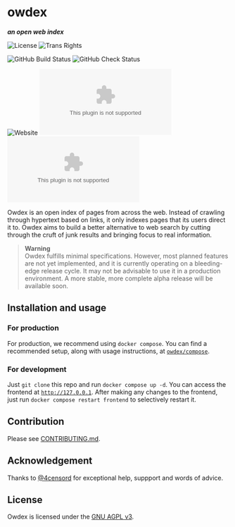 # owdex
**_an open web index_**

![License](https://img.shields.io/github/license/owdex/owdex?color=blue&style=for-the-badge)
![Trans Rights](https://img.shields.io/badge/trans-rights-blue?style=for-the-badge)

![GitHub Build Status](https://img.shields.io/github/actions/workflow/status/owdex/owdex/build-and-push-image.yml?style=for-the-badge&logo=docker&logoColor=white)
![GitHub Check Status](https://img.shields.io/github/actions/workflow/status/owdex/owdex/codeql.yml?label=Vulnerability%20checks&logo=github&style=for-the-badge)

![Website](https://img.shields.io/website?&style=for-the-badge&url=https%3A%2F%2Fowdex.com)
![Mozilla HTTP Observatory Grade](https://img.shields.io/mozilla-observatory/grade/owdex.com?logo=mozilla&publish&style=for-the-badge)
![Chromium HSTS preload](https://img.shields.io/hsts/preload/owdex.com?logo=googlechrome&logoColor=white&style=for-the-badge)

Owdex is an open index of pages from across the web. Instead of crawling through hypertext based
on links, it only indexes pages that its users direct it to. Owdex aims to build a better 
alternative to web search by cutting through the cruft of junk results and bringing focus to real
information.

> **Warning**  
> Owdex fulfills minimal specifications. However, most planned features are not yet implemented,
> and it is currently operating on a bleeding-edge release cycle. It may not be advisable to
> use it in a production environment. A more stable, more complete alpha release will be available
> soon. 


## Installation and usage
### For production
For production, we recommend using `docker compose`. You can find a recommended setup, along with 
usage instructions, at [`owdex/compose`](https://github.com/owdex/compose).

### For development
Just `git clone` this repo and run `docker compose up -d`. You can access the frontend at 
[`http://127.0.0.1`](http://127.0.0.1). After making any changes to the frontend, just run 
`docker compose restart frontend` to selectively restart it.

## Contribution
Please see [CONTRIBUTING.md](/.github/CONTRIBUTING.md).

## Acknowledgement
Thanks to [@4censord](https://github.com/4censord) for exceptional help, suppport and words of advice.

## License 
Owdex is licensed under the [GNU AGPL v3](https://github.com/alexmshepherd/owdex/blob/main/LICENSE).

